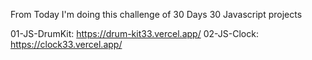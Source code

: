 From Today I'm doing this challenge of 30 Days 30 Javascript projects 

01-JS-DrumKit: https://drum-kit33.vercel.app/
02-JS-Clock: https://clock33.vercel.app/
